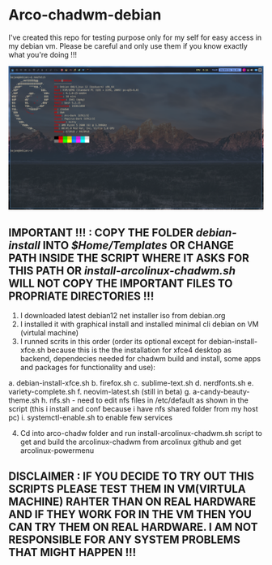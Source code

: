 # Arco-chadwm-debian
I've created this repo for testing purpose only for my self for easy access in my debian vm. 
Please be careful and only use them if you know exactly what you're doing !!!

![image](https://github.com/bojanstrkovski-21/Arco-chadwm-debian/blob/master/chadwm-debian.png)

## IMPORTANT !!! : COPY THE FOLDER  _debian-install_  INTO  _$Home/Templates_ OR CHANGE PATH INSIDE THE SCRIPT WHERE IT ASKS FOR THIS PATH OR *install-arcolinux-chadwm.sh* WILL NOT COPY THE IMPORTANT FILES TO PROPRIATE DIRECTORIES !!!

1. I downloaded latest debian12 net installer iso from debian.org
2. I installed it with graphical install and installed minimal cli debian on VM (virtulal machine)
3. I runned scrits in this order (order its optional except for debian-install-xfce.sh because this is the the installation for xfce4 desktop as backend, dependecies needed for chadwm build and install, some apps and packages for functionality and use):

  a. debian-install-xfce.sh
  b. firefox.sh
  c. sublime-text.sh
  d. nerdfonts.sh
  e. variety-complete.sh
  f. neovim-latest.sh (still in beta)
  g. a-candy-beauty-theme.sh
  h. nfs.sh - need to edit nfs files in /etc/default as shown in the script (this i install and conf because i have nfs shared folder from my host pc)
  i. systemctl-enable.sh to enable few services
  
4. Cd into arco-chadw folder and run install-arcolinux-chadwm.sh script to get and build the arcolinux-chadwm from arcolinux github and get arcolinux-powermenu

## DISCLAIMER : IF YOU DECIDE TO TRY OUT THIS SCRIPTS PLEASE TEST THEM IN VM(VIRTULA MACHINE) RAHTER THAN ON REAL HARDWARE AND IF THEY WORK FOR IN THE VM THEN YOU CAN TRY THEM ON REAL HARDWARE. I AM NOT RESPONSIBLE FOR ANY SYSTEM PROBLEMS THAT MIGHT HAPPEN !!!
